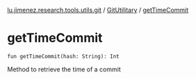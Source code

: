 [lu.jimenez.research.tools.utils.git](../index.md) / [GitUtilitary](index.md) / [getTimeCommit](.)

# getTimeCommit

`fun getTimeCommit(hash: String): Int`

Method to retrieve the time of a commit

